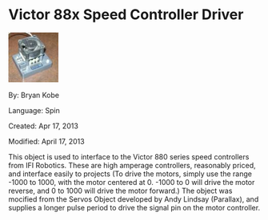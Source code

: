 # Victor 88x Speed Controller Driver

![victor_thumbnail.JPG](victor_thumbnail.JPG)

By: Bryan Kobe

Language: Spin

Created: Apr 17, 2013

Modified: April 17, 2013

This object is used to interface to the Victor 880 series speed controllers from IFI Robotics. These are high amperage controllers, reasonably priced, and interface easily to projects (To drive the motors, simply use the range -1000 to 1000, with the motor centered at 0. -1000 to 0 will drive the motor reverse, and 0 to 1000 will drive the motor forward.) The object was mocified from the Servos Object developed by Andy Lindsay (Parallax), and supplies a longer pulse period to drive the signal pin on the motor controller.
